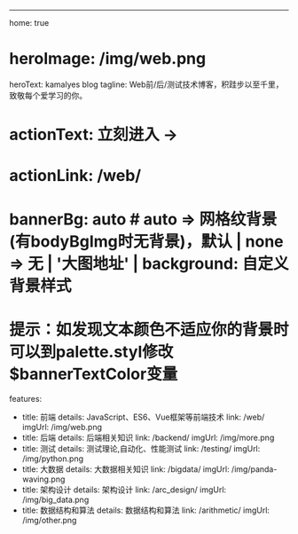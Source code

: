 ---
home: true
# heroImage: /img/web.png
heroText: kamalyes blog
tagline: Web前/后/测试技术博客，积跬步以至千里，致敬每个爱学习的你。
# actionText: 立刻进入 →
# actionLink: /web/
# bannerBg: auto # auto => 网格纹背景(有bodyBgImg时无背景)，默认 | none => 无 | '大图地址' | background: 自定义背景样式       
# 提示：如发现文本颜色不适应你的背景时可以到palette.styl修改$bannerTextColor变量

features:
  - title: 前端
    details: JavaScript、ES6、Vue框架等前端技术
    link: /web/
    imgUrl: /img/web.png
  - title: 后端
    details: 后端相关知识
    link: /backend/
    imgUrl: /img/more.png
  - title: 测试
    details: 测试理论,自动化、性能测试
    link: /testing/
    imgUrl: /img/python.png
  - title: 大数据
    details: 大数据相关知识
    link: /bigdata/
    imgUrl: /img/panda-waving.png
  - title: 架构设计
    details: 架构设计
    link: /arc_design/
    imgUrl: /img/big_data.png
  - title: 数据结构和算法
    details: 数据结构和算法
    link: /arithmetic/
    imgUrl: /img/other.png
